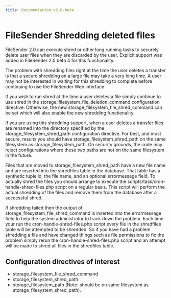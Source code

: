 ```yaml
---
title: Documentation v2.0-beta
---
```


# FileSender Shredding deleted files

FileSender 2.0 can execute shred or other long running tasks to
securely delete user files when they are discarded by the user.
Explicit support was added in FileSender 2.0 beta 4 for this
functionality.

The problem with shredding files right at the time the user deletes a
transfer is that a secure shredding on a large file may take a very
long time. A user may not be interested in waiting for this shredding
to complete before continuing to use the FileSender Web interface.

If you wish to run shred at the time a user deletes a file simply
continue to use shred in the storage_filesystem_file_deletion_command
configuration directive. Otherwise, the new
storage_filesystem_file_shred_command can be set which will also
enable the new shredding functionality.

If you are using this shredding support, when a user deletes a
transfer files are renamed into the directory specified by the
storage_filesystem_shred_path configuration directive. For best, and
most secure, results you should have storage_filesystem_shred_path on
the same filesystem as storage_filesystem_path. On security grounds,
the code may reject configurations where these two paths are not on
the same filesystem in the future.

Files that are moved to storage_filesystem_shred_path have a new file
name and are inserted into the shredfiles table in the database. That
table has a synthetic tuple id, the file name, and an optional
errormessage field. To actually shred the files you should arrange to
execute the scripts/task/cron-handle-shred-files.php script on a
regular basis. This script will perform the actual shredding of the
files and remove them from the database after a successful shred.

If shredding failed then the output of
storage_filesystem_file_shred_command is inserted into the
errormessage field to help the system administrator to track down the
problem. Each time your run the cron-handle-shred-files.php script
every file in the shredfiles table will be attempted to be shredded.
So if you have had a problem shredding a file and have changed things
such as file permissions to fix the problem simply rerun the
cron-handle-shred-files.php script and an attempt will be made to
shred all files in the shredfiles table.

## Configuration directives of interest

* storage_filesystem_file_shred_command
* storage_filesystem_shred_path
* storage_filesystem_path (Note: should be on same filesystem as storage_filesystem_shred_path).


